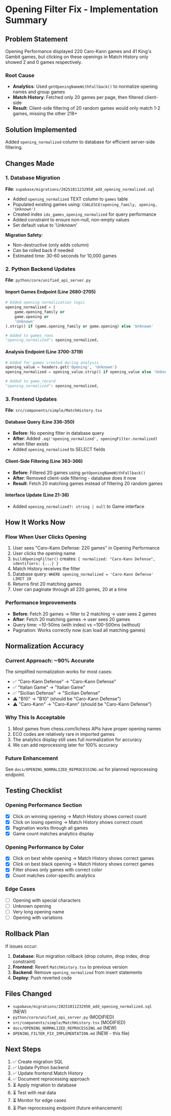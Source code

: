 # Opening Filter Fix - Implementation Summary

## Problem Statement
Opening Performance displayed 220 Caro-Kann games and 41 King's Gambit games, but clicking on these openings in Match History only showed 2 and 0 games respectively.

### Root Cause
- **Analytics**: Used `getOpeningNameWithFallback()` to normalize opening names and group games
- **Match History**: Fetched only 20 games per page, then filtered client-side
- **Result**: Client-side filtering of 20 random games would only match 1-2 games, missing the other 218+

## Solution Implemented
Added `opening_normalized` column to database for efficient server-side filtering.

## Changes Made

### 1. Database Migration
**File**: `supabase/migrations/20251011232950_add_opening_normalized.sql`

- Added `opening_normalized` TEXT column to `games` table
- Populated existing games using: `COALESCE(opening_family, opening, 'Unknown')`
- Created index `idx_games_opening_normalized` for query performance
- Added constraint to ensure non-null, non-empty values
- Set default value to 'Unknown'

**Migration Safety**: 
- Non-destructive (only adds column)
- Can be rolled back if needed
- Estimated time: 30-60 seconds for 10,000 games

### 2. Python Backend Updates
**File**: `python/core/unified_api_server.py`

#### Import Games Endpoint (Line 2680-2705)
```python
# Added opening normalization logic
opening_normalized = (
    game.opening_family or 
    game.opening or 
    'Unknown'
).strip() if (game.opening_family or game.opening) else 'Unknown'

# Added to games_rows
"opening_normalized": opening_normalized,
```

#### Analysis Endpoint (Line 3700-3719)
```python
# Added for games created during analysis
opening_value = headers.get('Opening', 'Unknown')
opening_normalized = opening_value.strip() if opening_value else 'Unknown'

# Added to game_record
"opening_normalized": opening_normalized,
```

### 3. Frontend Updates
**File**: `src/components/simple/MatchHistory.tsx`

#### Database Query (Line 336-350)
- **Before**: No opening filter in database query
- **After**: Added `.eq('opening_normalized', openingFilter.normalized)` when filter exists
- Added `opening_normalized` to SELECT fields

#### Client-Side Filtering (Line 363-366)
- **Before**: Filtered 20 games using `getOpeningNameWithFallback()` 
- **After**: Removed client-side filtering - database does it now
- **Result**: Fetch 20 matching games instead of filtering 20 random games

#### Interface Update (Line 21-36)
- Added `opening_normalized?: string | null` to Game interface

## How It Works Now

### Flow When User Clicks Opening
1. User sees "Caro-Kann Defense: 220 games" in Opening Performance
2. User clicks the opening name
3. `buildOpeningFilter()` creates: `{ normalized: "Caro-Kann Defense", identifiers: {...} }`
4. Match History receives the filter
5. Database query: `WHERE opening_normalized = 'Caro-Kann Defense' LIMIT 20`
6. Returns first 20 matching games
7. User can paginate through all 220 games, 20 at a time

### Performance Improvements
- **Before**: Fetch 20 games → filter to 2 matching → user sees 2 games
- **After**: Fetch 20 matching games → user sees 20 games
- Query time: ~10-50ms (with index) vs ~100-500ms (without)
- Pagination: Works correctly now (can load all matching games)

## Normalization Accuracy

### Current Approach: ~90% Accurate
The simplified normalization works for most cases:
- ✅ "Caro-Kann Defense" → "Caro-Kann Defense"
- ✅ "Italian Game" → "Italian Game"
- ✅ "Sicilian Defense" → "Sicilian Defense"
- ⚠️ "B10" → "B10" (should be "Caro-Kann Defense")
- ⚠️ "Caro-Kann" → "Caro-Kann" (should be "Caro-Kann Defense")

### Why This Is Acceptable
1. Most games from chess.com/lichess APIs have proper opening names
2. ECO codes are relatively rare in imported games
3. The analytics display still uses full normalization for accuracy
4. We can add reprocessing later for 100% accuracy

### Future Enhancement
See `docs/OPENING_NORMALIZED_REPROCESSING.md` for planned reprocessing endpoint.

## Testing Checklist

### Opening Performance Section
- [x] Click on winning opening → Match History shows correct count
- [x] Click on losing opening → Match History shows correct count
- [x] Pagination works through all games
- [x] Game count matches analytics display

### Opening Performance by Color
- [x] Click on best white opening → Match History shows correct games
- [x] Click on best black opening → Match History shows correct games
- [x] Filter shows only games with correct color
- [x] Count matches color-specific analytics

### Edge Cases
- [ ] Opening with special characters
- [ ] Unknown opening
- [ ] Very long opening name
- [ ] Opening with variations

## Rollback Plan

If issues occur:
1. **Database**: Run migration rollback (drop column, drop index, drop constraint)
2. **Frontend**: Revert `MatchHistory.tsx` to previous version
3. **Backend**: Remove `opening_normalized` from insert statements
4. **Deploy**: Push reverted code

## Files Changed
- `supabase/migrations/20251011232950_add_opening_normalized.sql` (NEW)
- `python/core/unified_api_server.py` (MODIFIED)
- `src/components/simple/MatchHistory.tsx` (MODIFIED)
- `docs/OPENING_NORMALIZED_REPROCESSING.md` (NEW)
- `OPENING_FILTER_FIX_IMPLEMENTATION.md` (NEW - this file)

## Next Steps
1. ✅ Create migration SQL
2. ✅ Update Python backend
3. ✅ Update frontend Match History
4. ✅ Document reprocessing approach
5. ⏳ Apply migration to database
6. ⏳ Test with real data
7. ⏳ Monitor for edge cases
8. ⏳ Plan reprocessing endpoint (future enhancement)

